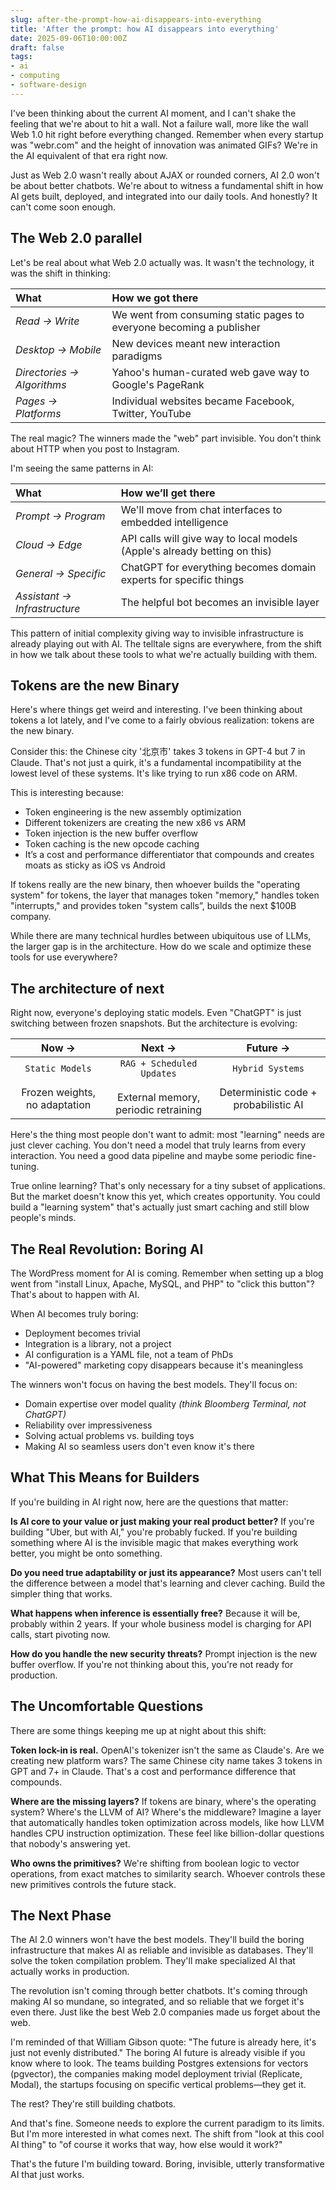 ```yaml
---
slug: after-the-prompt-how-ai-disappears-into-everything
title: 'After the prompt: how AI disappears into everything'
date: 2025-09-06T10:00:00Z
draft: false
tags:
- ai
- computing
- software-design
---
```


I've been thinking about the current AI moment, and I can't shake the feeling that we're about to hit a wall. Not a failure wall, more like the wall Web 1.0 hit right before everything changed. Remember when every startup was "webr.com" and the height of innovation was animated GIFs? We're in the AI equivalent of that era right now.

Just as Web 2.0 wasn't really about AJAX or rounded corners, AI 2.0 won't be about better chatbots. We're about to witness a fundamental shift in how AI gets built, deployed, and integrated into our daily tools. And honestly? It can't come soon enough.

## The Web 2.0 parallel

Let's be real about what Web 2.0 actually was. It wasn't the technology, it was the shift in thinking:

| What | How we got there | 
| :------- | :------ | 
| *Read → Write*             | We went from consuming static pages to everyone becoming a publisher  | 
| *Desktop → Mobile*         | New devices meant new interaction paradigms |
| *Directories → Algorithms* | Yahoo's human-curated web gave way to Google's PageRank |
| *Pages → Platforms*      | Individual websites became Facebook, Twitter, YouTube |

The real magic? The winners made the "web" part invisible. You don't think about HTTP when you post to Instagram.

I'm seeing the same patterns in AI:

| What  | How we’ll get there | 
| :------- | :------ | 
| *Prompt → Program* | We'll move from chat interfaces to embedded  intelligence |
| *Cloud → Edge* | API calls will give way to local models (Apple's already betting on this) |
| *General → Specific* | ChatGPT for everything becomes domain experts for specific things |
| *Assistant → Infrastructure* | The helpful bot becomes an invisible layer |

This pattern of initial complexity giving way to invisible infrastructure is already playing out with AI. The telltale signs are everywhere, from the shift in how we talk about these tools to what we're actually building with them. 

## Tokens are the new Binary

Here's where things get weird and interesting. I've been thinking about tokens a lot lately, and I've come to a fairly obvious realization: tokens are the new binary.

Consider this: the Chinese city '北京市' takes 3 tokens in GPT-4 but 7 in Claude. That's not just a quirk, it's a fundamental incompatibility at the lowest level of these systems. It's like trying to run x86 code on ARM.

This is interesting because:

- Token engineering is the new assembly optimization
- Different tokenizers are creating the new x86 vs ARM
- Token injection is the new buffer overflow
- Token caching is the new opcode caching 
- It’s a cost and performance differentiator that compounds and creates moats as sticky as iOS vs Android

If tokens really are the new binary, then whoever builds the "operating system" for tokens, the layer that manages token "memory," handles token "interrupts," and provides token "system calls”, builds the next $100B company.

While there are many technical hurdles between ubiquitous use of LLMs, the larger gap is in the architecture. How do we scale and optimize these tools for use everywhere? 

## The architecture of next

Right now, everyone's deploying static models. Even "ChatGPT" is just switching between frozen snapshots. But the architecture is evolving:

| Now → | Next → | Future → |
| :-----: | :-----: | :-----: |
| `Static Models` <br/> <br/> Frozen weights, no adaptation | `RAG + Scheduled Updates` <br/> <br/> External memory, periodic retraining | `Hybrid Systems`  <br/> <br/>  Deterministic code + probabilistic AI |

Here's the thing most people don't want to admit: most "learning" needs are just clever caching. You don't need a model that truly learns from every interaction. You need a good data pipeline and maybe some periodic fine-tuning. 

True online learning? That's only necessary for a tiny subset of applications. But the market doesn't know this yet, which creates opportunity. You could build a "learning system" that's actually just smart caching and still blow people's minds.

## The Real Revolution: Boring AI

The WordPress moment for AI is coming. Remember when setting up a blog went from "install Linux, Apache, MySQL, and PHP" to "click this button"? That's about to happen with AI.

When AI becomes truly boring:

- Deployment becomes trivial
- Integration is a library, not a project
- AI configuration is a YAML file, not a team of PhDs
- "AI-powered" marketing copy disappears because it's meaningless

The winners won't focus on having the best models. They'll focus on:

- Domain expertise over model quality *(think Bloomberg Terminal, not ChatGPT)*
- Reliability over impressiveness 
- Solving actual problems vs. building toys
- Making AI so seamless users don't even know it's there

## What This Means for Builders

If you're building in AI right now, here are the questions that matter:

**Is AI core to your value or just making your real product better?** If you're building "Uber, but with AI," you're probably fucked. If you're building something where AI is the invisible magic that makes everything work better, you might be onto something.

**Do you need true adaptability or just its appearance?** Most users can't tell the difference between a model that's learning and clever caching. Build the simpler thing that works.

**What happens when inference is essentially free?** Because it will be, probably within 2 years. If your whole business model is charging for API calls, start pivoting now.

**How do you handle the new security threats?** Prompt injection is the new buffer overflow. If you're not thinking about this, you're not ready for production.

## The Uncomfortable Questions

There are some things keeping me up at night about this shift:

**Token lock-in is real.** OpenAI's tokenizer isn't the same as Claude's. Are we creating new platform wars? The same Chinese city name takes 3 tokens in GPT and 7+ in Claude. That's a cost and performance difference that compounds.

**Where are the missing layers?** If tokens are binary, where's the operating system? Where's the LLVM of AI? Where's the middleware? Imagine a layer that automatically handles token optimization across models, like how LLVM handles CPU instruction optimization. These feel like billion-dollar questions that nobody's answering yet.

**Who owns the primitives?** We're shifting from boolean logic to vector operations, from exact matches to similarity search. Whoever controls these new primitives controls the future stack.

## The Next Phase

The AI 2.0 winners won't have the best models. They'll build the boring infrastructure that makes AI as reliable and invisible as databases. They'll solve the token compilation problem. They'll make specialized AI that actually works in production.

The revolution isn't coming through better chatbots. It's coming through making AI so mundane, so integrated, and so reliable that we forget it's even there. Just like the best Web 2.0 companies made us forget about the web.

I'm reminded of that William Gibson quote: "The future is already here, it's just not evenly distributed." The boring AI future is already visible if you know where to look. The teams building Postgres extensions for vectors (pgvector), the companies making model deployment trivial (Replicate, Modal), the startups focusing on specific vertical problems—they get it.

The rest? They're still building chatbots.

And that's fine. Someone needs to explore the current paradigm to its limits. But I'm more interested in what comes next. The shift from "look at this cool AI thing" to "of course it works that way, how else would it work?"

That's the future I'm building toward. Boring, invisible, utterly transformative AI that just works.